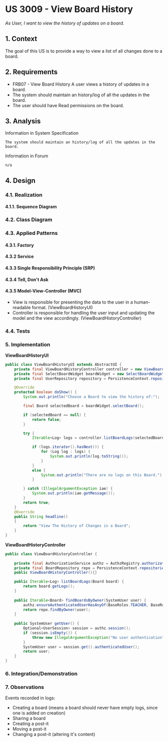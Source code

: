# US 3009 - View Board History

*As User, I want to view the history of updates on a board.*

## 1. Context

The goal of this US is to provide a way to view a list of all changes done to a board.

## 2. Requirements

* FRB07 - View Board History A user views a history of updates in a board.
* The system should maintain an history/log of all the updates in the board.
* The user should have Read permissions on the board.

## 3. Analysis

Information in System Specification

    The system should maintain an history/log of all the updates in the board.

Information in Forum

    n/a

## 4. Design

### 4.1. Realization

#### 4.1.1. Sequence Diagram

### 4.2. Class Diagram

### 4.3. Applied Patterns

#### 4.3.1. Factory

#### 4.3.2 Service

#### 4.3.3 Single Responsibility Principle (SRP)

#### 4.3.4 Tell, Don't Ask

#### 4.3.5 Model-View-Controller (MVC)

- View is responsible for presenting the data to the user in a human-readable format. (ViewBoardHistoryUI)
- Controller is responsible for handling the user input and updating the model and the view accordingly. (ViewBoardHistoryController)

### 4.4. Tests

### 5. Implementation

**ViewBoardHistoryUI**

```java
public class ViewBoardHistoryUI extends AbstractUI {
    private final ViewBoardHistoryController controller = new ViewBoardHistoryController();
    private final SelectBoardWidget boardWidget = new SelectBoardWidget(controller.findBoardsByOwner(controller.getUser()));
    private final UserRepository repository = PersistenceContext.repositories().users();

    @Override
    protected boolean doShow() {
        System.out.println("Choose a Board to view the history of:");

        final Board selectedBoard = boardWidget.selectBoard();

        if (selectedBoard == null) {
            return false;
        }

        try {
            Iterable<Log> logs = controller.listBoardLogs(selectedBoard);

            if (logs.iterator().hasNext()) {
                for (Log log : logs) {
                    System.out.println(log.toString());
                }
            }
            else {
                System.out.println("There are no logs on this Board.");  //shouldnt happen, theres a log for creation
            }

        } catch (IllegalArgumentException iae) {
            System.out.println(iae.getMessage());
        }
        return true;
    }
    @Override
    public String headline()
    {
        return "View The History of Changes in a Board";
    }
}
   ```

**ViewBoardHistoryController**

```java
public class ViewBoardHistoryController {
    
    private final AuthorizationService authz = AuthzRegistry.authorizationService();
    private final BoardRepository repo = PersistenceContext.repositories().boards();
    public ViewBoardHistoryController(){}

    public Iterable<Log> listBoardLogs(Board board) {
        return board.getLogs();
    }
    
    public Iterable<Board> findBoardsByOwner(SystemUser user) {
        authz.ensureAuthenticatedUserHasAnyOf(BaseRoles.TEACHER, BaseRoles.POWER_USER, BaseRoles.ADMIN, BaseRoles.STUDENT);
        return repo.findByOwner(user);
    }
    
    public SystemUser getUser() {
        Optional<UserSession> session = authz.session();
        if (session.isEmpty()) {
            throw new IllegalArgumentException("No user authentication");
        }
        SystemUser user = session.get().authenticatedUser();
        return user;
    }
}
```
### 6. Integration/Demonstration

### 7. Observations

Events recorded in logs:
* Creating a board (means a board should never have empty logs, since one is added on creation)
* Sharing a board
* Creating a post-it
* Moving a post-it
* Changing a post-it (altering it's content)